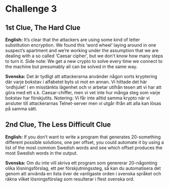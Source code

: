 # Challenge 3

## 1st Clue, The Hard Clue

**English:**
It’s clear that the attackers are using some kind of letter substitution encryption. We found this ‘word wheel’ laying around in one suspect’s apartment and we’re working under the assumption that we are dealing with a so called ‘Caesar cipher’, but we don’t know how many steps to turn it. Side note: We get a new crypto to solve every time we connect to the machine but presumably all can be solved in the same way.

**Svenska:**
Det är tydligt att attackerarna använder någon sorts kryptering där varje bokstav i alfabetet byts ut mot en annan. Vi hittade det här ‘ordhjulet’ i en misstänkts lägenhet och vi arbetar utifrån tesen att vi har att göra med ett s.k. Caesar-chiffer, men vi vet inte hur många steg som varje bokstav har förskjutits. Notering: Vi får inte alltid samma krypto när vi ansluter till attackerarnas Telnet-server men vi utgår ifrån att alla kan lösas på samma sätt.

## 2nd Clue, The Less Difficult Clue

**English:**
If you don’t want to write a program that generates 20-something different possible solutions, one per offset, you could automate it by using a list of the most common Swedish words and see which offset produces the most Swedish words in the output.

**Svenska:**
Om du inte vill skriva ett program som genererar 20-någonting olika lösningsförslag, ett per förskjutningssteg, så kan du automatisera det genom att använda en lista över de vanligaste orden i svenska språket och räkna vilket lösningsförslag som resulterar i flest svenska ord.
